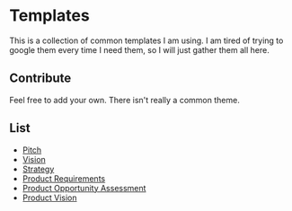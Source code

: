 # Templates

This is a collection of common templates I am using. I am tired of trying to google them every time I need them, so I will just gather them all here.

## Contribute

Feel free to add your own. There isn't really a common theme.

## List

- [Pitch](https://github.com/kbariotis/templates/tree/master/templates/PITCH)
- [Vision](https://github.com/kbariotis/templates/tree/master/templates/VISION)
- [Strategy](https://github.com/kbariotis/templates/tree/master/templates/STRATEGY)
- [Product Requirements](https://github.com/kbariotis/templates/tree/master/templates/PRODUCT_REQUIREMENTS)
- [Product Opportunity Assessment](https://github.com/kbariotis/templates/tree/master/templates/PRODUCT_OPPORTUNITY_ASSESSMENT)
- [Product Vision](https://github.com/kbariotis/templates/tree/master/templates/PRODUCT_VISION)
